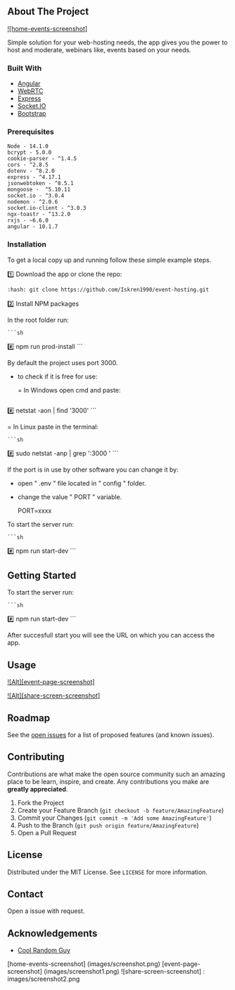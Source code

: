## About The Project

[![home-events-screenshot]](https://dodo-hosting.herokuapp.com/)

   Simple solution for your web-hosting needs, the app gives you the power to host and moderate, webinars like, events based on your needs. 


### Built With

* [Angular](https://angular.io)
* [WebRTC](https://webrtc.org)
* [Express](https://expressjs.com)
* [Socket.IO](https://socket.io)
* [Bootstrap](https://getbootstrap.com)


### Prerequisites
    
    Node - 14.1.0
    bcrypt - 5.0.0
    cookie-parser - ^1.4.5
    cors - ^2.8.5
    dotenv - ^8.2.0
    express - ^4.17.1
    jsonwebtoken - ^8.5.1
    mongoose -  ^5.10.11
    socket.io - ^3.0.4
    nodemon - ^2.0.6
    socket.io-client - ^3.0.3
    ngx-toastr - ^13.2.0
    rxjs - ~6.6.0
    angular - 10.1.7


### Installation


To get a local copy up and running follow these simple example steps.

 :one: Download the app or clone the repo:

   ```sh
:hash: git clone https://github.com/Iskren1990/event-hosting.git
   ```

 :two: Install NPM packages

In the root folder run: 

	```sh
:hash: npm run prod-install 
	```

By default the project uses port 3000.

 - to check if it is free for use:

   = In Windows open cmd and paste:

	```sh
:hash: netstat -aon | find '3000'
	```

   = In Linux paste in the terminal:

	```sh
:hash: sudo netstat -anp | grep ':3000 '
	```

If the port is in use by other software you can change it by:

 - open " .env " file located in " config " folder.
 - change the value " PORT " variable.
	
	PORT=xxxx

To start the server run:

	```sh
:hash: npm run start-dev
	```

## Getting Started


To start the server run:

	```sh
:hash: npm run start-dev
	```

After succesfull start you will see the URL on which you can access the app.


## Usage

[![Alt][event-page-screenshot]](https://dodo-hosting.herokuapp.com/)

[![Alt][share-screen-screenshot]](https://dodo-hosting.herokuapp.com/)


## Roadmap

See the [open issues](https://github.com/Iskren1990/event-hosting/issues) for a list of proposed features (and known issues).


## Contributing

Contributions are what make the open source community such an amazing place to be learn, inspire, and create. Any contributions you make are **greatly appreciated**.

1. Fork the Project
2. Create your Feature Branch (`git checkout -b feature/AmazingFeature`)
3. Commit your Changes (`git commit -m 'Add some AmazingFeature'`)
4. Push to the Branch (`git push origin feature/AmazingFeature`)
5. Open a Pull Request


## License

Distributed under the MIT License. See `LICENSE` for more information.


## Contact

Open a issue with request.


## Acknowledgements

* [Cool Random Guy](https://www.youtube.com/watch?v=JhyY8LdAQHU&list=PLK0STOMCFms4nXm1bRUdjhPg0coxI2U6h&index=3)



[home-events-screenshot] (images/screenshot.png)
[event-page-screenshot] (images/screenshot1.png)
![share-screen-screenshot] : images/screenshot2.png